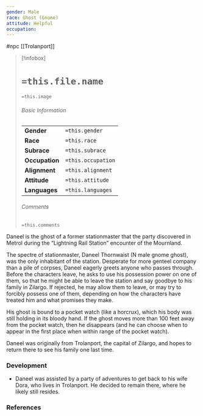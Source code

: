 ```yaml
---
gender: Male
race: Ghost (Gnome)
attitude: Helpful
occupation:
---
```

 #npc [[Trolanport]]

> [!infobox]
> # `=this.file.name`
> `=this.image`
> ###### Basic Information
> |  |  |
> | ---- | ---- |
> | **Gender** | `=this.gender` |
> | **Race** | `=this.race` |
> | **Subrace** | `=this.subrace` |
> | **Occupation** | `=this.occupation` |
> | **Alignment** | `=this.alignment` |
> | **Attitude** | `=this.attitude` |
> | **Languages** | `=this.languages` |
> ###### Comments
> `=this.comments`

Daneel is the ghost of a former stationmaster that the party discovered in Metrol during the “Lightning Rail Station” encounter of the Mournland.

The spectre of stationmaster, Daneel Thornwaist (N male gnome ghost), was the only inhabitant of the station. Desperate for more genteel company than a pile of corpses, Daneel eagerly greets anyone who passes through. Before the characters leave, he asks to use his possession power on one of them, so that he might be able to leave the station and say goodbye to his family in Zilargo. If rejected, he may allow them to leave, or may try to forcibly possess one of them,
depending on how the characters have treated him and what promises they make.

His ghost is bound to a pocket watch (like a horcrux), which his body was still holding in its bloody hand. If the ghost moves more than 100 feet away from the pocket watch, then he disappears (and he can choose when to appear in the first place when within range of the pocket watch).

Daneel was originally from Trolanport, the capital of Zilargo, and hopes to return there to see his family one last time.

### Development

* Daneel was assisted by a party of adventures to get back to his wife Dora, who lives in Trolanport. He decided to remain there, where he likely still resides.

### References
